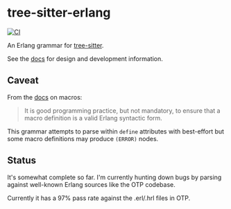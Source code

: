 # tree-sitter-erlang

[![CI](https://github.com/the-mikedavis/tree-sitter-erlang/actions/workflows/ci.yml/badge.svg)](https://github.com/the-mikedavis/tree-sitter-erlang/actions/workflows/ci.yml)

An Erlang grammar for [tree-sitter](https://github.com/tree-sitter/tree-sitter).

See the [docs](./docs/README.md) for design and development information.

## Caveat

From the
[docs](https://github.com/erlang/otp/blob/9e381125bbd93dfa2f17d4954b54aead749bf012/system/doc/reference_manual/macros.xml#L127-L128)
on macros:

> It is good programming practice, but not mandatory, to ensure
> that a macro definition is a valid Erlang syntactic form.

This grammar attempts to parse within `define` attributes with best-effort
but some macro definitions may produce `(ERROR)` nodes.

## Status

It's somewhat complete so far. I'm currently hunting down bugs by parsing
against well-known Erlang sources like the OTP codebase.

Currently it has a 97% pass rate against the .erl/.hrl files in OTP.
